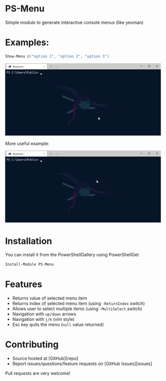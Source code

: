 # PS-Menu
Simple module to generate interactive console menus (like yeoman)

# Examples:

```powershell
Show-Menu @("option 1", "option 2", "option 3")
```
 ![Example](https://github.com/chrisseroka/ps-menu/raw/master/docs/example1.gif)

More useful example:

 ![Example](https://github.com/chrisseroka/ps-menu/raw/master/docs/example2.gif)

# Installation

You can install it from the PowerShellGallery using PowerShellGet

```powershell
Install-Module PS-Menu
```
# Features

* Returns value of selected menu item
* Returns index of selected menu item (using `-ReturnIndex` switch)
* Allows user to select multiple items (using `-MultiSelect` switch)
* Navigation with `up/down` arrows
* Navigation with `j/k` (vim style)
* Esc key quits the menu (`null` value returned)

# Contributing

* Source hosted at [GitHub][repo]
* Report issues/questions/feature requests on [GitHub Issues][issues]

Pull requests are very welcome! 

